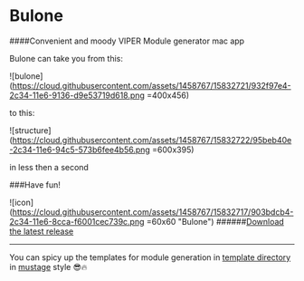 Bulone
======

####Convenient and moody VIPER Module generator mac app

Bulone can take you from this:

![bulone](https://cloud.githubusercontent.com/assets/1458767/15832721/932f97e4-2c34-11e6-9136-d9e53719d618.png =400x456)


to this:

![structure](https://cloud.githubusercontent.com/assets/1458767/15832722/95beb40e-2c34-11e6-94c5-573b6fee4b56.png =600x395)

in less then a second

###Have fun!

![icon](https://cloud.githubusercontent.com/assets/1458767/15832717/903bdcb4-2c34-11e6-8cca-f6001cec739c.png =60x60 "Bulone")
######[Download the latest release](https://github.com/moodyallen/bulone/releases/latest)

____________
You can spicy up the templates for module generation in   [template directory](https://github.com/moodyallen/bulone/tree/master/Bulone/Templates/Swift) in [mustage](http://mustache.github.io) style 😎🔥
